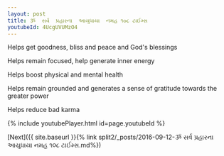 ```yaml
---
layout: post
title: ૐ  સર્વ  પ્રહારના  આયુધાયા  નમહ ૧૦૮ ટાઈમ્સ
youtubeId: 4UcgUVUMzO4
---
```

 
 
Helps get goodness, bliss and peace and God's blessings
 
Helps remain focused, help generate inner energy 
 
Helps boost physical and mental health 
 
Helps remain grounded and generates a sense of gratitude towards the greater power 
 
Helps reduce bad karma
 
 
 
 


{% include youtubePlayer.html id=page.youtubeId %}
 
[Next]({{ site.baseurl }}{% link  split2/_posts/2016-09-12-ૐ  સર્વ  પ્રહારના  આયુધાયા  નમહ ૧૦૮ ટાઈમ્સ.md%})
 
